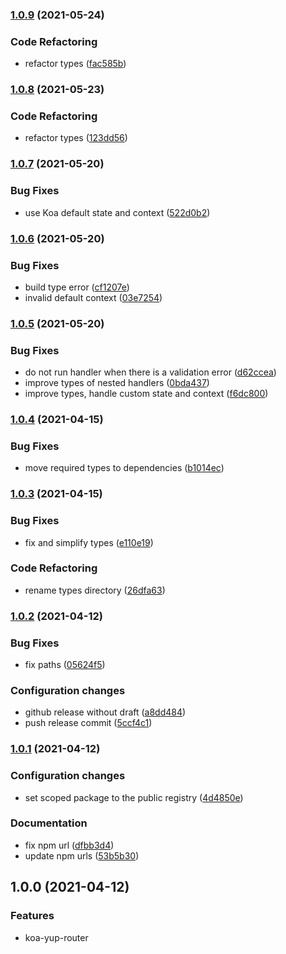 ### [1.0.9](https://github.com/rudi23/koa-yup-router/compare/v1.0.8...v1.0.9) (2021-05-24)

### Code Refactoring

-   refactor types ([fac585b](https://github.com/rudi23/koa-yup-router/commit/fac585bc42cff5cd2eca926eb63e05d0b8cc0655))

### [1.0.8](https://github.com/rudi23/koa-yup-router/compare/v1.0.7...v1.0.8) (2021-05-23)

### Code Refactoring

-   refactor types ([123dd56](https://github.com/rudi23/koa-yup-router/commit/123dd56ca1aea476b953a2efdbaa71893d9cb9bf))

### [1.0.7](https://github.com/rudi23/koa-yup-router/compare/v1.0.6...v1.0.7) (2021-05-20)

### Bug Fixes

-   use Koa default state and context ([522d0b2](https://github.com/rudi23/koa-yup-router/commit/522d0b28771287db275860ae6d15d290b794f6c0))

### [1.0.6](https://github.com/rudi23/koa-yup-router/compare/v1.0.5...v1.0.6) (2021-05-20)

### Bug Fixes

-   build type error ([cf1207e](https://github.com/rudi23/koa-yup-router/commit/cf1207e77d0e2b3a4bb43809528b3d6958019563))
-   invalid default context ([03e7254](https://github.com/rudi23/koa-yup-router/commit/03e7254b60ef985fc66cf881054ecfe60fab4923))

### [1.0.5](https://github.com/rudi23/koa-yup-router/compare/v1.0.4...v1.0.5) (2021-05-20)

### Bug Fixes

-   do not run handler when there is a validation error ([d62ccea](https://github.com/rudi23/koa-yup-router/commit/d62ccea866a6a3b674d68082fb5e0d42363768f5))
-   improve types of nested handlers ([0bda437](https://github.com/rudi23/koa-yup-router/commit/0bda437f4631f6221194e025ec3908531ba6c259))
-   improve types, handle custom state and context ([f6dc800](https://github.com/rudi23/koa-yup-router/commit/f6dc800652557cbffad45bed2784903cfd1062ab))

### [1.0.4](https://github.com/rudi23/koa-yup-router/compare/v1.0.3...v1.0.4) (2021-04-15)

### Bug Fixes

-   move required types to dependencies ([b1014ec](https://github.com/rudi23/koa-yup-router/commit/b1014ec6b76ce3f215cbdc571a4b6fa836ebac92))

### [1.0.3](https://github.com/rudi23/koa-yup-router/compare/v1.0.2...v1.0.3) (2021-04-15)

### Bug Fixes

-   fix and simplify types ([e110e19](https://github.com/rudi23/koa-yup-router/commit/e110e19b1cf0f77be59935fd9edadacb5aa795f0))

### Code Refactoring

-   rename types directory ([26dfa63](https://github.com/rudi23/koa-yup-router/commit/26dfa63da779c907dde8bc80c3b3fecd81db37c1))

### [1.0.2](https://github.com/rudi23/koa-yup-router/compare/v1.0.1...v1.0.2) (2021-04-12)

### Bug Fixes

-   fix paths ([05624f5](https://github.com/rudi23/koa-yup-router/commit/05624f549befc9141105e6f7b085b2bed0117f38))

### Configuration changes

-   github release without draft ([a8dd484](https://github.com/rudi23/koa-yup-router/commit/a8dd484d3e724864e47336407edd1943dc22a7a0))
-   push release commit ([5ccf4c1](https://github.com/rudi23/koa-yup-router/commit/5ccf4c1da0c7c5dccd796cdde192a4751e0ea997))

### [1.0.1](https://github.com/rudi23/koa-yup-router/compare/v1.0.0...v1.0.1) (2021-04-12)

### Configuration changes

-   set scoped package to the public registry ([4d4850e](https://github.com/rudi23/koa-yup-router/commit/4d4850ed820fda14dab026856d3e0dafde27138a))

### Documentation

-   fix npm url ([dfbb3d4](https://github.com/rudi23/koa-yup-router/commit/dfbb3d4b6afdf19e0dca489b4a3f4f7e307cd725))
-   update npm urls ([53b5b30](https://github.com/rudi23/koa-yup-router/commit/53b5b3001d8c75fcb7beca13dbd7e7bb183d6b5c))

## 1.0.0 (2021-04-12)

### Features

-   koa-yup-router
